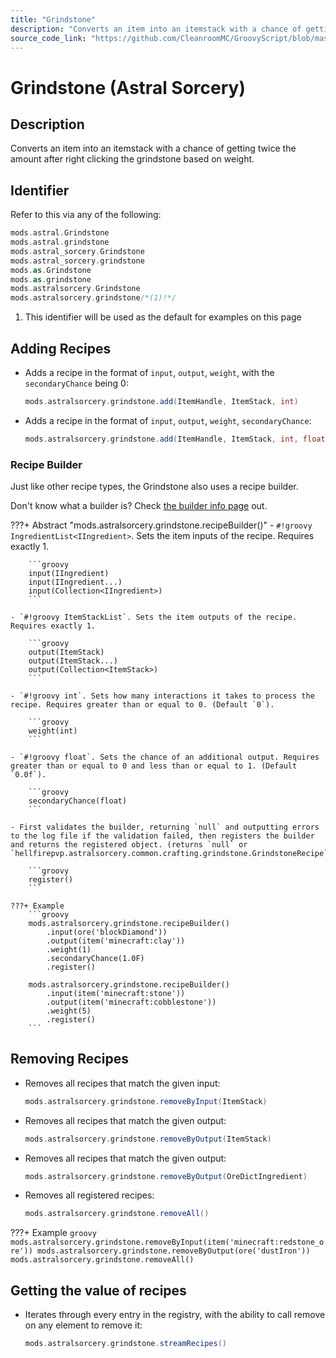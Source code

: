 ```yaml
---
title: "Grindstone"
description: "Converts an item into an itemstack with a chance of getting twice the amount after right clicking the grindstone based on weight."
source_code_link: "https://github.com/CleanroomMC/GroovyScript/blob/master/src/main/java/com/cleanroommc/groovyscript/compat/mods/astralsorcery/Grindstone.java"
---
```


# Grindstone (Astral Sorcery)

## Description

Converts an item into an itemstack with a chance of getting twice the amount after right clicking the grindstone based on weight.

## Identifier

Refer to this via any of the following:

```groovy hl_lines="8"
mods.astral.Grindstone
mods.astral.grindstone
mods.astral_sorcery.Grindstone
mods.astral_sorcery.grindstone
mods.as.Grindstone
mods.as.grindstone
mods.astralsorcery.Grindstone
mods.astralsorcery.grindstone/*(1)!*/
```

1. This identifier will be used as the default for examples on this page

## Adding Recipes

- Adds a recipe in the format of `input`, `output`, `weight`, with the `secondaryChance` being 0:

    ```groovy
    mods.astralsorcery.grindstone.add(ItemHandle, ItemStack, int)
    ```

- Adds a recipe in the format of `input`, `output`, `weight`, `secondaryChance`:

    ```groovy
    mods.astralsorcery.grindstone.add(ItemHandle, ItemStack, int, float)
    ```


### Recipe Builder

Just like other recipe types, the Grindstone also uses a recipe builder.

Don't know what a builder is? Check [the builder info page](../../../groovy/builder.md) out.

???+ Abstract "mods.astralsorcery.grindstone.recipeBuilder()"
    - `#!groovy IngredientList<IIngredient>`. Sets the item inputs of the recipe. Requires exactly 1.

        ```groovy
        input(IIngredient)
        input(IIngredient...)
        input(Collection<IIngredient>)
        ```

    - `#!groovy ItemStackList`. Sets the item outputs of the recipe. Requires exactly 1.

        ```groovy
        output(ItemStack)
        output(ItemStack...)
        output(Collection<ItemStack>)
        ```

    - `#!groovy int`. Sets how many interactions it takes to process the recipe. Requires greater than or equal to 0. (Default `0`).

        ```groovy
        weight(int)
        ```

    - `#!groovy float`. Sets the chance of an additional output. Requires greater than or equal to 0 and less than or equal to 1. (Default `0.0f`).

        ```groovy
        secondaryChance(float)
        ```

    - First validates the builder, returning `null` and outputting errors to the log file if the validation failed, then registers the builder and returns the registered object. (returns `null` or `hellfirepvp.astralsorcery.common.crafting.grindstone.GrindstoneRecipe`).

        ```groovy
        register()
        ```

    ???+ Example
        ```groovy
        mods.astralsorcery.grindstone.recipeBuilder()
            .input(ore('blockDiamond'))
            .output(item('minecraft:clay'))
            .weight(1)
            .secondaryChance(1.0F)
            .register()

        mods.astralsorcery.grindstone.recipeBuilder()
            .input(item('minecraft:stone'))
            .output(item('minecraft:cobblestone'))
            .weight(5)
            .register()
        ```



## Removing Recipes

- Removes all recipes that match the given input:

    ```groovy
    mods.astralsorcery.grindstone.removeByInput(ItemStack)
    ```

- Removes all recipes that match the given output:

    ```groovy
    mods.astralsorcery.grindstone.removeByOutput(ItemStack)
    ```

- Removes all recipes that match the given output:

    ```groovy
    mods.astralsorcery.grindstone.removeByOutput(OreDictIngredient)
    ```

- Removes all registered recipes:

    ```groovy
    mods.astralsorcery.grindstone.removeAll()
    ```

???+ Example
    ```groovy
    mods.astralsorcery.grindstone.removeByInput(item('minecraft:redstone_ore'))
    mods.astralsorcery.grindstone.removeByOutput(ore('dustIron'))
    mods.astralsorcery.grindstone.removeAll()
    ```

## Getting the value of recipes

- Iterates through every entry in the registry, with the ability to call remove on any element to remove it:

    ```groovy
    mods.astralsorcery.grindstone.streamRecipes()
    ```
